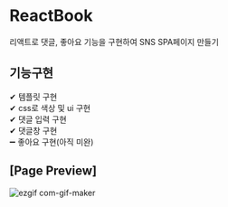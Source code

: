 # ReactBook
리액트로 댓글, 좋아요 기능을 구현하여 SNS SPA페이지 만들기  
  
  
## 기능구현
✔ 템플릿 구현  
✔ css로 색상 및 ui 구현  
✔ 댓글 입력 구현  
✔ 댓글창 구현  
➖ 좋아요 구현(아직 미완)  
  
    
    
## [Page Preview]
![ezgif com-gif-maker](https://user-images.githubusercontent.com/62490238/105670394-57b6ef00-5f24-11eb-8b58-0ee802247c8c.gif)
